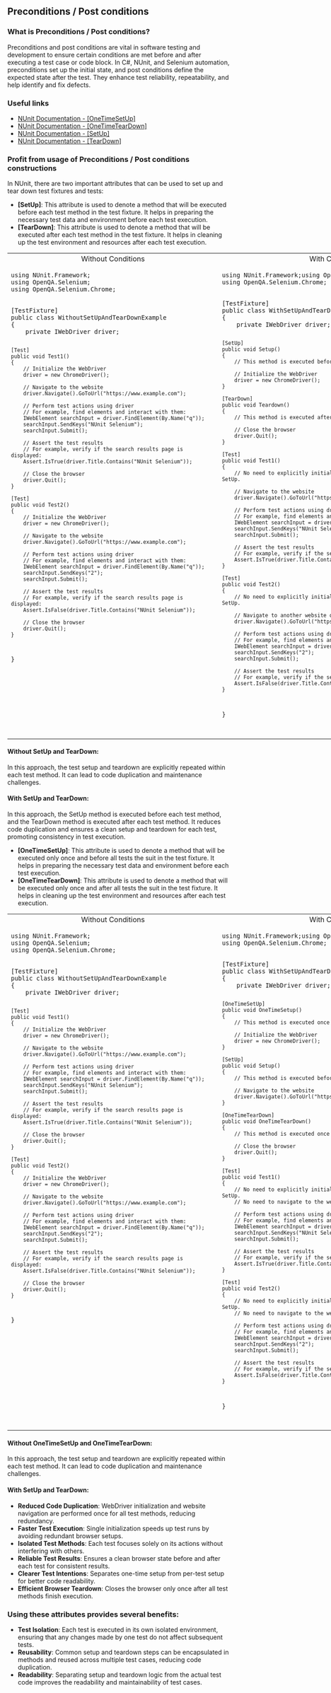 ﻿## Preconditions / Post conditions

### What is Preconditions / Post conditions?

Preconditions and post conditions are vital in software testing and development to ensure certain conditions are met before and after executing a test case or code block. In C#, NUnit, and Selenium automation, preconditions set up the initial state, and post conditions define the expected state after the test. They enhance test reliability, repeatability, and help identify and fix defects.

### Useful links

- [NUnit Documentation - [OneTimeSetUp]](https://docs.nunit.org/articles/nunit/writing-tests/attributes/onetimesetup.html)
- [NUnit Documentation - [OneTimeTearDown]](https://docs.nunit.org/articles/nunit/writing-tests/attributes/onetimeteardown.html)
- [NUnit Documentation - [SetUp]](https://docs.nunit.org/articles/nunit/writing-tests/attributes/setup.html)
- [NUnit Documentation - [TearDown]](https://docs.nunit.org/articles/nunit/writing-tests/attributes/teardown.html)

### Profit from usage of Preconditions / Post conditions constructions

In NUnit, there are two important attributes that can be used to set up and tear down test fixtures and tests:

- **[SetUp]**: This attribute is used to denote a method that will be executed before each test method in the test fixture. It helps in preparing the necessary test data and environment before each test execution.
- **[TearDown]**: This attribute is used to denote a method that will be executed after each test method in the test fixture. It helps in cleaning up the test environment and resources after each test execution.

<table style="width: 200%;">
  <tr>
    <td align="center">Without Conditions</td>
    <td align="center">With Conditions</td>
  </tr>
  <tr>
    <td valign="top">
      <pre><code>using NUnit.Framework;
using OpenQA.Selenium;
using OpenQA.Selenium.Chrome;
<br>
[TestFixture]
public class WithoutSetUpAndTearDownExample
{
    private IWebDriver driver;

    [Test]
    public void Test1()
    {
        // Initialize the WebDriver
        driver = new ChromeDriver();

        // Navigate to the website
        driver.Navigate().GoToUrl("https://www.example.com");

        // Perform test actions using driver
        // For example, find elements and interact with them:
        IWebElement searchInput = driver.FindElement(By.Name("q"));
        searchInput.SendKeys("NUnit Selenium");
        searchInput.Submit();

        // Assert the test results
        // For example, verify if the search results page is displayed:
        Assert.IsTrue(driver.Title.Contains("NUnit Selenium"));

        // Close the browser
        driver.Quit();
    }

    [Test]
    public void Test2()
    {
        // Initialize the WebDriver
        driver = new ChromeDriver();

        // Navigate to the website
        driver.Navigate().GoToUrl("https://www.example.com");

        // Perform test actions using driver
        // For example, find elements and interact with them:
        IWebElement searchInput = driver.FindElement(By.Name("q"));
        searchInput.SendKeys("2");
        searchInput.Submit();

        // Assert the test results
        // For example, verify if the search results page is displayed:
        Assert.IsFalse(driver.Title.Contains("NUnit Selenium"));

        // Close the browser
        driver.Quit();
    }
}
</code></pre>
</td>
<td>
   <pre><code>using NUnit.Framework;using OpenQA.Selenium;
using OpenQA.Selenium.Chrome;
<br>
[TestFixture]
public class WithSetUpAndTearDownExample
{
    private IWebDriver driver;

    [SetUp]
    public void Setup()
    {
        // This method is executed before each test method.

        // Initialize the WebDriver
        driver = new ChromeDriver();
    }

    [TearDown]
    public void Teardown()
    {
        // This method is executed after each test method.

        // Close the browser
        driver.Quit();
    }

    [Test]
    public void Test1()
    {
        // No need to explicitly initialize WebDriver here, it's done in SetUp.

        // Navigate to the website
        driver.Navigate().GoToUrl("https://www.example.com");

        // Perform test actions using driver
        // For example, find elements and interact with them:
        IWebElement searchInput = driver.FindElement(By.Name("q"));
        searchInput.SendKeys("NUnit Selenium");
        searchInput.Submit();

        // Assert the test results
        // For example, verify if the search results page is displayed:
        Assert.IsTrue(driver.Title.Contains("NUnit Selenium"));
    }

    [Test]
    public void Test2()
    {
        // No need to explicitly initialize WebDriver here, it's done in SetUp.

        // Navigate to another website or perform different actions
        driver.Navigate().GoToUrl("https://www.example.com");

        // Perform test actions using driver
        // For example, find elements and interact with them:
        IWebElement searchInput = driver.FindElement(By.Name("q"));
        searchInput.SendKeys("2");
        searchInput.Submit();

        // Assert the test results
        // For example, verify if the search results page is displayed:
        Assert.IsFalse(driver.Title.Contains("NUnit Selenium"));
    }
}
</td>
  </tr>
</table>

#### Without SetUp and TearDown:

In this approach, the test setup and teardown are explicitly repeated within each test method. It can lead to code duplication and maintenance challenges.

#### With SetUp and TearDown:

In this approach, the SetUp method is executed before each test method, and the TearDown method is executed after each test method. It reduces code duplication and ensures a clean setup and teardown for each test, promoting consistency in test execution.

- **[OneTimeSetUp]**: This attribute is used to denote a method that will be executed only once and before all tests the suit in the test fixture. It helps in preparing the necessary test data and environment before each test execution.
- **[OneTimeTearDown]**: This attribute is used to denote a method that will be executed only once and after all tests the suit in the test fixture. It helps in cleaning up the test environment and resources after each test execution.

<table style="width: 200%;">
  <tr>
    <td align="center">Without Conditions</td>
    <td align="center">With Conditions</td>
  </tr>
  <tr>
    <td valign = "top">
      <pre><code>using NUnit.Framework;
using OpenQA.Selenium;
using OpenQA.Selenium.Chrome;
<br>
[TestFixture]
public class WithoutSetUpAndTearDownExample
{
    private IWebDriver driver;

    [Test]
    public void Test1()
    {
        // Initialize the WebDriver
        driver = new ChromeDriver();

        // Navigate to the website
        driver.Navigate().GoToUrl("https://www.example.com");

        // Perform test actions using driver
        // For example, find elements and interact with them:
        IWebElement searchInput = driver.FindElement(By.Name("q"));
        searchInput.SendKeys("NUnit Selenium");
        searchInput.Submit();

        // Assert the test results
        // For example, verify if the search results page is displayed:
        Assert.IsTrue(driver.Title.Contains("NUnit Selenium"));

        // Close the browser
        driver.Quit();
    }

    [Test]
    public void Test2()
    {
        // Initialize the WebDriver
        driver = new ChromeDriver();

        // Navigate to the website
        driver.Navigate().GoToUrl("https://www.example.com");

        // Perform test actions using driver
        // For example, find elements and interact with them:
        IWebElement searchInput = driver.FindElement(By.Name("q"));
        searchInput.SendKeys("2");
        searchInput.Submit();

        // Assert the test results
        // For example, verify if the search results page is displayed:
        Assert.IsFalse(driver.Title.Contains("NUnit Selenium"));

        // Close the browser
        driver.Quit();
    }
}
</code></pre>
</td>
<td>
   <pre><code>using NUnit.Framework;using OpenQA.Selenium;
using OpenQA.Selenium.Chrome;
<br>
[TestFixture]
public class WithSetUpAndTearDownExample
{
    private IWebDriver driver;

    [OneTimeSetUp]
    public void OneTimeSetup()
    {
        // This method is executed once before all test methods.

        // Initialize the WebDriver
        driver = new ChromeDriver();
    }

    [SetUp]
    public void Setup()
    {
        // This method is executed before each test method.

        // Navigate to the website
        driver.Navigate().GoToUrl("https://www.example.com");
    }

    [OneTimeTearDown]
    public void OneTimeTearDown()
    {
        // This method is executed once after all test methods.

        // Close the browser
        driver.Quit();
    }

    [Test]
    public void Test1()
    {
        // No need to explicitly initialize WebDriver here, it's done in SetUp.
        // No need to navigate to the website.

        // Perform test actions using driver
        // For example, find elements and interact with them:
        IWebElement searchInput = driver.FindElement(By.Name("q"));
        searchInput.SendKeys("NUnit Selenium");
        searchInput.Submit();

        // Assert the test results
        // For example, verify if the search results page is displayed:
        Assert.IsTrue(driver.Title.Contains("NUnit Selenium"));
    }

    [Test]
    public void Test2()
    {
        // No need to explicitly initialize WebDriver here, it's done in SetUp.
        // No need to navigate to the website.

        // Perform test actions using driver
        // For example, find elements and interact with them:
        IWebElement searchInput = driver.FindElement(By.Name("q"));
        searchInput.SendKeys("2");
        searchInput.Submit();

        // Assert the test results
        // For example, verify if the search results page is displayed:
        Assert.IsFalse(driver.Title.Contains("NUnit Selenium"));
    }
}
</td>
  </tr>
</table>

#### Without OneTimeSetUp and OneTimeTearDown:

In this approach, the test setup and teardown are explicitly repeated within each test method. It can lead to code duplication and maintenance challenges.

#### With SetUp and TearDown:

- **Reduced Code Duplication**: WebDriver initialization and website navigation are performed once for all test methods, reducing redundancy.
- **Faster Test Execution**: Single initialization speeds up test runs by avoiding redundant browser setups. 
- **Isolated Test Methods**: Each test focuses solely on its actions without interfering with others. 
- **Reliable Test Results**: Ensures a clean browser state before and after each test for consistent results. 
- **Clearer Test Intentions**: Separates one-time setup from per-test setup for better code readability. 
- **Efficient Browser Teardown**: Closes the browser only once after all test methods finish execution.

### Using these attributes provides several benefits:

- **Test Isolation**: Each test is executed in its own isolated environment, ensuring that any changes made by one test do not affect subsequent tests.
- **Reusability**: Common setup and teardown steps can be encapsulated in methods and reused across multiple test cases, reducing code duplication.
- **Readability**: Separating setup and teardown logic from the actual test code improves the readability and maintainability of test cases.


